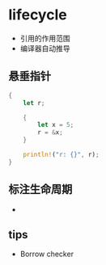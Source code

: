 
# lifecycle

+ 引用的作用范围
+ 编译器自动推导

## 悬垂指针


```rust
{
    let r;

    {
        let x = 5;
        r = &x;
    }

    println!("r: {}", r);
}

```

## 标注生命周期
+ 


## tips
+ Borrow checker